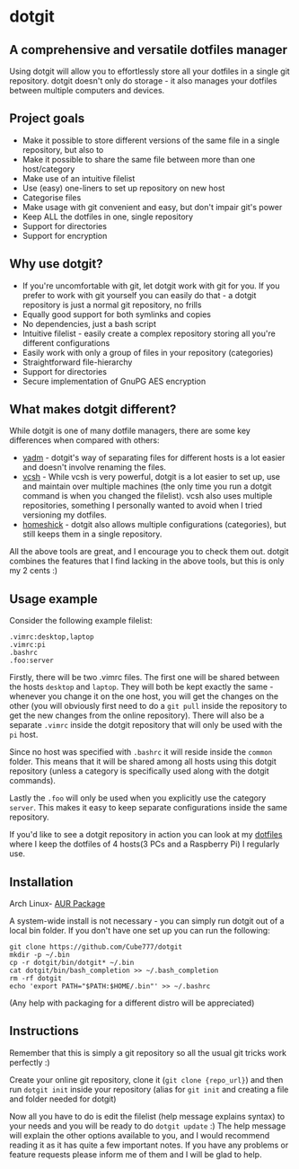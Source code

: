 # dotgit
## A comprehensive and versatile dotfiles manager

Using dotgit will allow you to effortlessly store all your dotfiles in a single
git repository. dotgit doesn't only do storage - it also manages your dotfiles
between multiple computers and devices.

## Project goals
* Make it possible to store different versions of the same file in a single
  repository, but also to
* Make it possible to share the same file between more than one host/category
* Make use of an intuitive filelist
* Use (easy) one-liners to set up repository on new host
* Categorise files
* Make usage with git convenient and easy, but don't impair git's power
* Keep ALL the dotfiles in one, single repository
* Support for directories
* Support for encryption

## Why use dotgit?
* If you're uncomfortable with git, let dotgit work with git for you. If you
  prefer to work with git yourself you can easily do that - a dotgit repository
  is just a normal git repository, no frills
* Equally good support for both symlinks and copies
* No dependencies, just a bash script
* Intuitive filelist - easily create a complex repository storing all you're
  different configurations
* Easily work with only a group of files in your repository (categories)
* Straightforward file-hierarchy
* Support for directories
* Secure implementation of GnuPG AES encryption

## What makes dotgit different?
While dotgit is one of many dotfile managers, there are some key differences
when compared with others:
* [yadm](https://github.com/TheLocehiliosan/yadm) - dotgit's way of separating
  files for different hosts is a lot easier and doesn't involve renaming the
  files.
* [vcsh](https://github.com/RichiH/vcsh) - While vcsh is very powerful, dotgit
  is a lot easier to set up, use and maintain over multiple machines (the only
  time you run a dotgit command is when you changed the filelist). vcsh also
  uses multiple repositories, something I personally wanted to avoid when I
  tried versioning my dotfiles.
* [homeshick](https://github.com/andsens/homeshick) - dotgit also allows
  multiple configurations (categories), but still keeps them in a single
  repository.

All the above tools are great, and I encourage you to check them out. dotgit
combines the features that I find lacking in the above tools, but this is only
my 2 cents :)

## Usage example
Consider the following example filelist:
```
.vimrc:desktop,laptop
.vimrc:pi
.bashrc
.foo:server
```

Firstly, there will be two .vimrc files. The first one will be shared between
the hosts `desktop` and `laptop`. They will both be kept exactly the same -
whenever you change it on the one host, you will get the changes on the other
(you will obviously first need to do a `git pull` inside the repository to get
the new changes from the online repository). There will also be a separate
`.vimrc` inside the dotgit repository that will only be used with the `pi` host.

Since no host was specified with `.bashrc` it will reside inside the `common`
folder. This means that it will be shared among all hosts using this dotgit
repository (unless a category is specifically used along with the dotgit
commands).

Lastly the `.foo` will only be used when you explicitly use the category
`server`. This makes it easy to keep separate configurations inside the same
repository.

If you'd like to see a dotgit repository in action you can look at my
[dotfiles](https://github.com/Cube777/dotfiles) where I keep the dotfiles of 4
hosts(3 PCs and a Raspberry Pi) I regularly use.

## Installation
Arch Linux- [AUR Package](https://aur.archlinux.org/packages/dotgit)

A system-wide install is not necessary - you can simply run dotgit out of a
local bin folder. If you don't have one set up you can run the following:
```
git clone https://github.com/Cube777/dotgit
mkdir -p ~/.bin
cp -r dotgit/bin/dotgit* ~/.bin
cat dotgit/bin/bash_completion >> ~/.bash_completion
rm -rf dotgit
echo 'export PATH="$PATH:$HOME/.bin"' >> ~/.bashrc
```
(Any help with packaging for a different distro will be appreciated)

## Instructions
Remember that this is simply a git repository so all the usual git tricks work
perfectly :)

Create your online git repository, clone it (`git clone {repo_url}`) and then
run `dotgit init` inside your repository (alias for `git init` and creating a
file and folder needed for dotgit)

Now all you have to do is edit the filelist (help message explains syntax) to
your needs and you will be ready to do `dotgit update` :) The help message will
explain the other options available to you, and I would recommend reading it as
it has quite a few important notes. If you have any problems or feature requests
please inform me of them and I will be glad to help.
